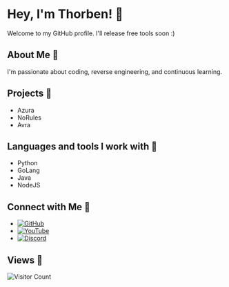 # Hey, I'm Thorben! 👋

Welcome to my GitHub profile. I'll release free tools soon :)

## About Me 🌟

I'm passionate about coding, reverse engineering, and continuous learning.

## Projects 🚀

- Azura 
- NoRules 
- Avra

## Languages and tools I work with 🔭
- Python
- GoLang
- Java
- NodeJS

## Connect with Me 🔗

- [![GitHub](https://img.shields.io/badge/-GitHub-181717?style=flat-square&logo=github&logoColor=white)](https://github.com/thorbn)
- [![YouTube](https://img.shields.io/badge/-YouTube-FF0000?style=flat-square&logo=youtube&logoColor=white)](https://www.youtube.com/c/thorbn)
- [![Discord](https://img.shields.io/badge/-Discord-7289DA?style=flat-square&logo=discord&logoColor=white)](https://discord.gg/Gzn7ENxdxU)

## Views 👀

![Visitor Count](https://visitor-badge.laobi.icu/badge?page_id=thorbn.thorbn)

